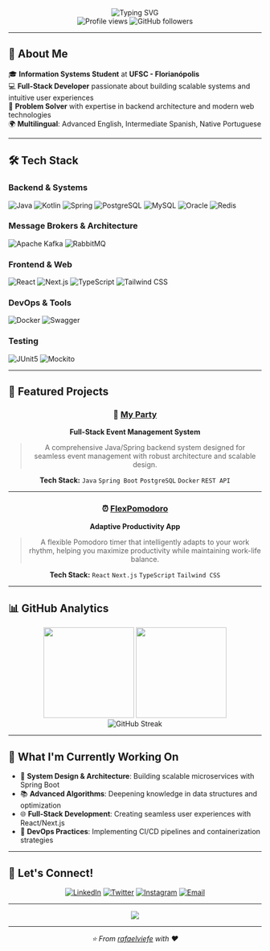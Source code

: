 <div align="center">
  <img src="https://readme-typing-svg.herokuapp.com?font=Fira+Code&size=32&duration=2800&pause=2000&color=A855F7&center=true&vCenter=true&width=940&lines=Hey+there!+I'm+Rafael+Vieira+Ferreira+👋;Full-Stack+Developer;Information+Systems+Student;Building+scalable+systems+%26+beautiful+interfaces" alt="Typing SVG" />
</div>

<div align="center">
  <img src="https://komarev.com/ghpvc/?username=rafaelviefe&label=Profile%20views&color=blueviolet&style=flat" alt="Profile views" />
  <img src="https://img.shields.io/github/followers/rafaelviefe?label=Followers&style=social" alt="GitHub followers" />
</div>

---

## 🚀 About Me

🎓 **Information Systems Student** at **UFSC - Florianópolis**  
💻 **Full-Stack Developer** passionate about building scalable systems and intuitive user experiences  
🌟 **Problem Solver** with expertise in backend architecture and modern web technologies  
🌍 **Multilingual**: Advanced English, Intermediate Spanish, Native Portuguese  

---

## 🛠️ Tech Stack

### Backend & Systems
![Java](https://img.shields.io/badge/Java-ED8B00?style=for-the-badge&logo=openjdk&logoColor=white)
![Kotlin](https://img.shields.io/badge/Kotlin-7F52FF?style=for-the-badge&logo=kotlin&logoColor=white)
![Spring](https://img.shields.io/badge/Spring-6DB33F?style=for-the-badge&logo=spring&logoColor=white)
![PostgreSQL](https://img.shields.io/badge/PostgreSQL-316192?style=for-the-badge&logo=postgresql&logoColor=white)
![MySQL](https://img.shields.io/badge/MySQL-005C84?style=for-the-badge&logo=mysql&logoColor=white)
![Oracle](https://img.shields.io/badge/Oracle-F80000?style=for-the-badge&logo=oracle&logoColor=white)
![Redis](https://img.shields.io/badge/Redis-DC382D?style=for-the-badge&logo=redis&logoColor=white)

### Message Brokers & Architecture
![Apache Kafka](https://img.shields.io/badge/Apache%20Kafka-000?style=for-the-badge&logo=apachekafka)
![RabbitMQ](https://img.shields.io/badge/Rabbitmq-FF6600?style=for-the-badge&logo=rabbitmq&logoColor=white)

### Frontend & Web
![React](https://img.shields.io/badge/React-20232A?style=for-the-badge&logo=react&logoColor=61DAFB)
![Next.js](https://img.shields.io/badge/Next.js-000000?style=for-the-badge&logo=next.js&logoColor=white)
![TypeScript](https://img.shields.io/badge/TypeScript-007ACC?style=for-the-badge&logo=typescript&logoColor=white)
![Tailwind CSS](https://img.shields.io/badge/Tailwind_CSS-38B2AC?style=for-the-badge&logo=tailwind-css&logoColor=white)

### DevOps & Tools
![Docker](https://img.shields.io/badge/Docker-2496ED?style=for-the-badge&logo=docker&logoColor=white)
![Swagger](https://img.shields.io/badge/Swagger-85EA2D?style=for-the-badge&logo=swagger&logoColor=black)

### Testing
![JUnit5](https://img.shields.io/badge/JUnit5-25A162?style=for-the-badge&logo=junit5&logoColor=white)
![Mockito](https://img.shields.io/badge/Mockito-78A641?style=for-the-badge)

---

## 🌟 Featured Projects

<div align="center">

### 🎉 [My Party](https://github.com/rafaelviefe/my-party)
**Full-Stack Event Management System**
> A comprehensive Java/Spring backend system designed for seamless event management with robust architecture and scalable design.

**Tech Stack:** `Java` `Spring Boot` `PostgreSQL` `Docker` `REST API`

---

### ⏰ [FlexPomodoro](https://flexpomodoro.com)
**Adaptive Productivity App**
> A flexible Pomodoro timer that intelligently adapts to your work rhythm, helping you maximize productivity while maintaining work-life balance.

**Tech Stack:** `React` `Next.js` `TypeScript` `Tailwind CSS`

</div>

---

## 📊 GitHub Analytics

<div align="center">
  <img height="180em" src="https://github-readme-stats.vercel.app/api?username=rafaelviefe&show_icons=true&theme=tokyonight&include_all_commits=true&count_private=true"/>
  <img height="180em" src="https://github-readme-stats.vercel.app/api/top-langs/?username=rafaelviefe&layout=compact&langs_count=7&theme=tokyonight"/>
</div>

<div align="center">
  <img src="https://streak-stats.demolab.com?user=rafaelviefe&theme=tokyonight" alt="GitHub Streak" />
</div>

---

## 🎯 What I'm Currently Working On

- 🔧 **System Design & Architecture**: Building scalable microservices with Spring Boot
- 📚 **Advanced Algorithms**: Deepening knowledge in data structures and optimization
- 🌐 **Full-Stack Development**: Creating seamless user experiences with React/Next.js
- 🚀 **DevOps Practices**: Implementing CI/CD pipelines and containerization strategies

---

## 🤝 Let's Connect!

<div align="center">

[![LinkedIn](https://img.shields.io/badge/LinkedIn-0077B5?style=for-the-badge&logo=linkedin&logoColor=white)](https://www.linkedin.com/in/rafael-vieira-ferreira-973546304/)
[![Twitter](https://img.shields.io/badge/Twitter-1DA1F2?style=for-the-badge&logo=twitter&logoColor=white)](https://x.com/rafaelvieiradev)
[![Instagram](https://img.shields.io/badge/Instagram-E4405F?style=for-the-badge&logo=instagram&logoColor=white)](https://www.instagram.com/rafaelvieiraf__/)
[![Email](https://img.shields.io/badge/Email-D14836?style=for-the-badge&logo=gmail&logoColor=white)](mailto:rafaelviefe@gmail.com)

</div>

---

<div align="center">
  <img src="https://capsule-render.vercel.app/api?type=waving&color=gradient&height=100&section=footer&text=Thanks%20for%20visiting!&fontSize=16&fontAlignY=65&desc=Let's%20build%20something%20amazing%20together&descAlignY=40&descAlign=center" />
</div>

---

<div align="center">
  <i>⭐️ From <a href="https://github.com/rafaelviefe">rafaelviefe</a> with ❤️</i>
</div>
